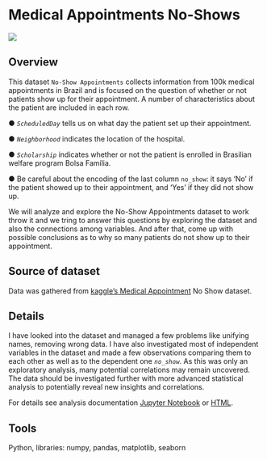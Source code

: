 
# Medical Appointments No-Shows
![](https://storage.googleapis.com/kaggle-datasets-images/792/1472/8853c0b4591bba14e29305fcaa29f2f9/dataset-cover.jpg)

## Overview
This dataset `No-Show Appointments` collects information from 100k medical appointments in Brazil and is focused on the question of whether or not patients show up for their appointment. A number of characteristics about the patient are included in each row.

● *`ScheduledDay`* tells us on what day the patient set up their appointment.

● *`Neighborhood`* indicates the location of the hospital.

● *`Scholarship`* indicates whether or not the patient is enrolled in Brasilian welfare program Bolsa Família.

● Be careful about the encoding of the last column `no_show`: it says ‘No’ if the patient showed up to their appointment, and ‘Yes’ if they did not show up.

We will analyze and explore the No-Show Appointments dataset to work throw it and we tring to answer this questions by exploring the dataset and also the connections among variables. And after that, come up with possible conclusions as to why so many patients do not show up to their appointment.

## Source of dataset
Data was gathered from [kaggle’s Medical Appointment](https://www.kaggle.com/datasets/joniarroba/noshowappointments) No Show dataset.
## Details
I have looked into the dataset and managed a few problems like unifying names, removing wrong data. I have also investigated most of independent variables in the dataset and made a few observations comparing them to each other as well as to the dependent one *`no_show`*. As this was only an exploratory analysis, many potential correlations may remain uncovered. The data should be investigated further with more advanced statistical analysis to potentially reveal new insights and correlations.

For details see analysis documentation [Jupyter Notebook](https://github.com/engahmednassar/Medical-Appointment-No-Shows/blob/main/No-show-appointments.ipynb) or [HTML](https://raw.githubusercontent.com/engahmednassar/Medical-Appointment-No-Shows/main/No-show-appointments.html?token=GHSAT0AAAAAABTEMM2QWDQ5SNZ4NCIC67UQYS76RXQ).

## Tools
Python, libraries: numpy, pandas, matplotlib, seaborn
